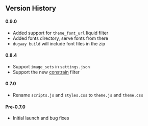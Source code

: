## Version History

#### 0.9.0
 * Added support for `theme_font_url` liquid filter
 * Added fonts directory, serve fonts from there
 * `dugway build` will include font files in the zip

#### 0.8.4
 * Support `image_sets` in `settings.json`
 * Support the new [constrain](http://help.bigcartel.com/developers/themes/#constrainurl-width-height) filter

#### 0.7.0
 * Rename `scripts.js` and `styles.css` to `theme.js` and `theme.css`

#### Pre-0.7.0
 * Initial launch and bug fixes
